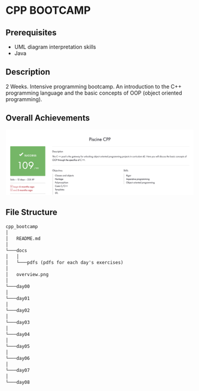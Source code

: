 # CPP BOOTCAMP

## Prerequisites
* UML diagram interpretation skills
* Java

## Description
2 Weeks. Intensive programming bootcamp. An introduction to the C++ programming language and the basic concepts of OOP (object oriented programming).

## Overall Achievements
![Screenshot](docs/overview.png)

## File Structure
```
cpp_bootcamp
│
│   README.md
│   
└───docs
│   │
│   └───pdfs (pdfs for each day's exercises)
│
│   overview.png
│
└───day00
│
└───day01
│   
└───day02
│
└───day03
│
└───day04
│
└───day05
│
└───day06
│
└───day07
│
└───day08
```